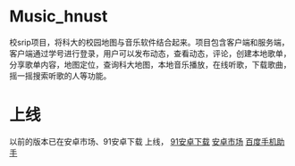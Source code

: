 # Music_hnust
校srip项目，将科大的校园地图与音乐软件结合起来。项目包含客户端和服务端，客户端通过学号进行登录，用户可以发布动态，查看动态，评论，创建本地歌单，分享歌单内容，地图定位，查询科大地图，本地音乐播放，在线听歌，下载歌曲，摇一摇搜索听歌的人等功能。
# 上线
以前的版本已在安卓市场、91安卓下载 上线，
[91安卓下载](http://apk.91.com/Soft/Android/com.cyl.music_hnust-1-1.0.html)
[安卓市场](http://apk.hiapk.com/search?key=%E6%B9%96%E7%A7%91%E9%9F%B3%E4%B9%90&pid=0)
[百度手机助手](http://shouji.baidu.com/software/9359208.html)

